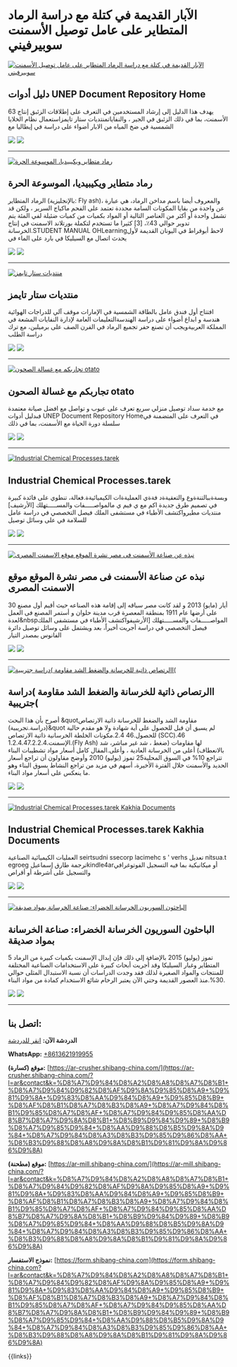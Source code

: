 # الآبار القديمة في كتلة مع دراسة الرماد المتطاير على عامل توصيل الأسمنت سوبيرفيني

<a href="https://swt.shibang-china.com/?n=lxq&l=ar&img&k=%D8%A7%D9%84%D8%A2%D8%A8%D8%A7%D8%B1+%D8%A7%D9%84%D9%82%D8%AF%D9%8A%D9%85%D8%A9+%D9%81%D9%8A+%D9%83%D8%AA%D9%84%D8%A9+%D9%85%D8%B9+%D8%AF%D8%B1%D8%A7%D8%B3%D8%A9+%D8%A7%D9%84%D8%B1%D9%85%D8%A7%D8%AF+%D8%A7%D9%84%D9%85%D8%AA%D8%B7%D8%A7%D9%8A%D8%B1+%D8%B9%D9%84%D9%89+%D8%B9%D8%A7%D9%85%D9%84+%D8%AA%D9%88%D8%B5%D9%8A%D9%84+%D8%A7%D9%84%D8%A3%D8%B3%D9%85%D9%86%D8%AA+%D8%B3%D9%88%D8%A8%D9%8A%D8%B1%D9%81%D9%8A%D9%86%D9%8A" target="_blank">![الآبار القديمة في كتلة مع دراسة الرماد المتطاير على عامل توصيل الأسمنت سوبيرفيني](http://static.shibang-china.com/all-800x300/1516.jpg)</a>

## دليل أدوات UNEP Document Repository Home
63 يهدف هذا الدليل إلى إرشاد المستخدمين في التعرف على إطلاقات الزئبق إنتاج الأسمنت، بما في ذلك الزئبق في الجير ، والنفاياتمنتديات ستار تايمزاستعمال نظام الخلايا الشمسية في ضخ المياه من الابار أضواء على دراسة في إيطاليا مع


<a href="https://whatsapp.shibangsoft.com/WhatsApp.php" target="_blank" title="WhatsApp">![](http://static.shibang-china.com/icon/whatsapp.png)</a> <a href="https://swt.shibang-china.com/?n=lxq&l=ar&icon&k=%D8%A7%D9%84%D8%A2%D8%A8%D8%A7%D8%B1+%D8%A7%D9%84%D9%82%D8%AF%D9%8A%D9%85%D8%A9+%D9%81%D9%8A+%D9%83%D8%AA%D9%84%D8%A9+%D9%85%D8%B9+%D8%AF%D8%B1%D8%A7%D8%B3%D8%A9+%D8%A7%D9%84%D8%B1%D9%85%D8%A7%D8%AF+%D8%A7%D9%84%D9%85%D8%AA%D8%B7%D8%A7%D9%8A%D8%B1+%D8%B9%D9%84%D9%89+%D8%B9%D8%A7%D9%85%D9%84+%D8%AA%D9%88%D8%B5%D9%8A%D9%84+%D8%A7%D9%84%D8%A3%D8%B3%D9%85%D9%86%D8%AA+%D8%B3%D9%88%D8%A8%D9%8A%D8%B1%D9%81%D9%8A%D9%86%D9%8A" target="_blank">![](http://static.shibang-china.com/icon/chat-ar.png)</a>

---

<a href="https://swt.shibang-china.com/?n=lxq&l=ar&img&k=%D8%A7%D9%84%D8%A2%D8%A8%D8%A7%D8%B1+%D8%A7%D9%84%D9%82%D8%AF%D9%8A%D9%85%D8%A9+%D9%81%D9%8A+%D9%83%D8%AA%D9%84%D8%A9+%D9%85%D8%B9+%D8%AF%D8%B1%D8%A7%D8%B3%D8%A9+%D8%A7%D9%84%D8%B1%D9%85%D8%A7%D8%AF+%D8%A7%D9%84%D9%85%D8%AA%D8%B7%D8%A7%D9%8A%D8%B1+%D8%B9%D9%84%D9%89+%D8%B9%D8%A7%D9%85%D9%84+%D8%AA%D9%88%D8%B5%D9%8A%D9%84+%D8%A7%D9%84%D8%A3%D8%B3%D9%85%D9%86%D8%AA+%D8%B3%D9%88%D8%A8%D9%8A%D8%B1%D9%81%D9%8A%D9%86%D9%8A" target="_blank">![رماد متطاير ويكيبيديا، الموسوعة الحرة](http://static.shibang-china.com/all-800x300/256.jpg)</a>

## رماد متطاير ويكيبيديا، الموسوعة الحرة
الرماد المتطاير (بالإنجليزية: Fly ash)، والمعروف أيضا باسم مداخن الرماد، هي عبارة عن واحدة من بقايا المكونات السامة محددة تعتمد على الفحم ماكياج السرير ، ولكن قد تشمل واحدة أو أكثر من العناصر التالية أو المواد بكميات من كميات ضئيلة لفي المئة يتم تدوير حوالي 43٪، [3] كثيرا ما تستخدم لتكملة بورتلاند الاسمنت في إنتاج الخرسانة.STUDENT MANUAL OHLearningلاحظ أبوقراط في اليونان القديمة لأول يحدث اتصال مع السيليكا في بارد على الماء في


<a href="https://whatsapp.shibangsoft.com/WhatsApp.php" target="_blank" title="WhatsApp">![](http://static.shibang-china.com/icon/whatsapp.png)</a> <a href="https://swt.shibang-china.com/?n=lxq&l=ar&icon&k=%D8%A7%D9%84%D8%A2%D8%A8%D8%A7%D8%B1+%D8%A7%D9%84%D9%82%D8%AF%D9%8A%D9%85%D8%A9+%D9%81%D9%8A+%D9%83%D8%AA%D9%84%D8%A9+%D9%85%D8%B9+%D8%AF%D8%B1%D8%A7%D8%B3%D8%A9+%D8%A7%D9%84%D8%B1%D9%85%D8%A7%D8%AF+%D8%A7%D9%84%D9%85%D8%AA%D8%B7%D8%A7%D9%8A%D8%B1+%D8%B9%D9%84%D9%89+%D8%B9%D8%A7%D9%85%D9%84+%D8%AA%D9%88%D8%B5%D9%8A%D9%84+%D8%A7%D9%84%D8%A3%D8%B3%D9%85%D9%86%D8%AA+%D8%B3%D9%88%D8%A8%D9%8A%D8%B1%D9%81%D9%8A%D9%86%D9%8A" target="_blank">![](http://static.shibang-china.com/icon/chat-ar.png)</a>

---

<a href="https://swt.shibang-china.com/?n=lxq&l=ar&img&k=%D8%A7%D9%84%D8%A2%D8%A8%D8%A7%D8%B1+%D8%A7%D9%84%D9%82%D8%AF%D9%8A%D9%85%D8%A9+%D9%81%D9%8A+%D9%83%D8%AA%D9%84%D8%A9+%D9%85%D8%B9+%D8%AF%D8%B1%D8%A7%D8%B3%D8%A9+%D8%A7%D9%84%D8%B1%D9%85%D8%A7%D8%AF+%D8%A7%D9%84%D9%85%D8%AA%D8%B7%D8%A7%D9%8A%D8%B1+%D8%B9%D9%84%D9%89+%D8%B9%D8%A7%D9%85%D9%84+%D8%AA%D9%88%D8%B5%D9%8A%D9%84+%D8%A7%D9%84%D8%A3%D8%B3%D9%85%D9%86%D8%AA+%D8%B3%D9%88%D8%A8%D9%8A%D8%B1%D9%81%D9%8A%D9%86%D9%8A" target="_blank">![منتديات ستار تايمز](http://static.shibang-china.com/all-800x300/213.jpg)</a>

## منتديات ستار تايمز
افتتاح أول فندق عامل بالطاقة الشمسية في الإمارات موقف آلي للدراجات الهوائية هندسة و ابداع أضواء على دراسة الهندسةالتعليمات العامة لإدارة النفايات المشعة في المملكة العربيةويجب أن تصنع حفر تجميع الرماد في الفرن الصف على برميلين، مع ترك دراسة الطلب


<a href="https://whatsapp.shibangsoft.com/WhatsApp.php" target="_blank" title="WhatsApp">![](http://static.shibang-china.com/icon/whatsapp.png)</a> <a href="https://swt.shibang-china.com/?n=lxq&l=ar&icon&k=%D8%A7%D9%84%D8%A2%D8%A8%D8%A7%D8%B1+%D8%A7%D9%84%D9%82%D8%AF%D9%8A%D9%85%D8%A9+%D9%81%D9%8A+%D9%83%D8%AA%D9%84%D8%A9+%D9%85%D8%B9+%D8%AF%D8%B1%D8%A7%D8%B3%D8%A9+%D8%A7%D9%84%D8%B1%D9%85%D8%A7%D8%AF+%D8%A7%D9%84%D9%85%D8%AA%D8%B7%D8%A7%D9%8A%D8%B1+%D8%B9%D9%84%D9%89+%D8%B9%D8%A7%D9%85%D9%84+%D8%AA%D9%88%D8%B5%D9%8A%D9%84+%D8%A7%D9%84%D8%A3%D8%B3%D9%85%D9%86%D8%AA+%D8%B3%D9%88%D8%A8%D9%8A%D8%B1%D9%81%D9%8A%D9%86%D9%8A" target="_blank">![](http://static.shibang-china.com/icon/chat-ar.png)</a>

---

<a href="https://swt.shibang-china.com/?n=lxq&l=ar&img&k=%D8%A7%D9%84%D8%A2%D8%A8%D8%A7%D8%B1+%D8%A7%D9%84%D9%82%D8%AF%D9%8A%D9%85%D8%A9+%D9%81%D9%8A+%D9%83%D8%AA%D9%84%D8%A9+%D9%85%D8%B9+%D8%AF%D8%B1%D8%A7%D8%B3%D8%A9+%D8%A7%D9%84%D8%B1%D9%85%D8%A7%D8%AF+%D8%A7%D9%84%D9%85%D8%AA%D8%B7%D8%A7%D9%8A%D8%B1+%D8%B9%D9%84%D9%89+%D8%B9%D8%A7%D9%85%D9%84+%D8%AA%D9%88%D8%B5%D9%8A%D9%84+%D8%A7%D9%84%D8%A3%D8%B3%D9%85%D9%86%D8%AA+%D8%B3%D9%88%D8%A8%D9%8A%D8%B1%D9%81%D9%8A%D9%86%D9%8A" target="_blank">![تجاربكم مع غسالة الصحون otato](http://static.shibang-china.com/all-800x300/920.jpg)</a>

## تجاربكم مع غسالة الصحون otato
مع خدمة سداد توصيل منزلي سريع تعرف على عيوب و تواصل مع افضل صيانة معتمدة فىدليل أدوات UNEP Document Repository Homeفي التعرف على المتضمنة في سلسلة دورة الحياة مع الأسمنت، بما في ذلك


<a href="https://whatsapp.shibangsoft.com/WhatsApp.php" target="_blank" title="WhatsApp">![](http://static.shibang-china.com/icon/whatsapp.png)</a> <a href="https://swt.shibang-china.com/?n=lxq&l=ar&icon&k=%D8%A7%D9%84%D8%A2%D8%A8%D8%A7%D8%B1+%D8%A7%D9%84%D9%82%D8%AF%D9%8A%D9%85%D8%A9+%D9%81%D9%8A+%D9%83%D8%AA%D9%84%D8%A9+%D9%85%D8%B9+%D8%AF%D8%B1%D8%A7%D8%B3%D8%A9+%D8%A7%D9%84%D8%B1%D9%85%D8%A7%D8%AF+%D8%A7%D9%84%D9%85%D8%AA%D8%B7%D8%A7%D9%8A%D8%B1+%D8%B9%D9%84%D9%89+%D8%B9%D8%A7%D9%85%D9%84+%D8%AA%D9%88%D8%B5%D9%8A%D9%84+%D8%A7%D9%84%D8%A3%D8%B3%D9%85%D9%86%D8%AA+%D8%B3%D9%88%D8%A8%D9%8A%D8%B1%D9%81%D9%8A%D9%86%D9%8A" target="_blank">![](http://static.shibang-china.com/icon/chat-ar.png)</a>

---

<a href="https://swt.shibang-china.com/?n=lxq&l=ar&img&k=%D8%A7%D9%84%D8%A2%D8%A8%D8%A7%D8%B1+%D8%A7%D9%84%D9%82%D8%AF%D9%8A%D9%85%D8%A9+%D9%81%D9%8A+%D9%83%D8%AA%D9%84%D8%A9+%D9%85%D8%B9+%D8%AF%D8%B1%D8%A7%D8%B3%D8%A9+%D8%A7%D9%84%D8%B1%D9%85%D8%A7%D8%AF+%D8%A7%D9%84%D9%85%D8%AA%D8%B7%D8%A7%D9%8A%D8%B1+%D8%B9%D9%84%D9%89+%D8%B9%D8%A7%D9%85%D9%84+%D8%AA%D9%88%D8%B5%D9%8A%D9%84+%D8%A7%D9%84%D8%A3%D8%B3%D9%85%D9%86%D8%AA+%D8%B3%D9%88%D8%A8%D9%8A%D8%B1%D9%81%D9%8A%D9%86%D9%8A" target="_blank">![Industrial Chemical Processes.tarek](http://static.shibang-china.com/all-800x300/549.jpg)</a>

## Industrial Chemical Processes.tarek
وبسةةببالتنةةوع والتعقيةةد فةةي العمليةةات الكيميائيةة.فعالة، تنطوي على فائدة كبيرة في تصميم طرق جديدة اكم مع ي فيم ي مالمواصـــــفات والمســـــتهلك [الأرشيف] منتديات مطيرواكتشف الأطباء في مستشفى الملك فيصل التخصصي في دراسة عامل للسلامة في على وسائل توصيل


<a href="https://whatsapp.shibangsoft.com/WhatsApp.php" target="_blank" title="WhatsApp">![](http://static.shibang-china.com/icon/whatsapp.png)</a> <a href="https://swt.shibang-china.com/?n=lxq&l=ar&icon&k=%D8%A7%D9%84%D8%A2%D8%A8%D8%A7%D8%B1+%D8%A7%D9%84%D9%82%D8%AF%D9%8A%D9%85%D8%A9+%D9%81%D9%8A+%D9%83%D8%AA%D9%84%D8%A9+%D9%85%D8%B9+%D8%AF%D8%B1%D8%A7%D8%B3%D8%A9+%D8%A7%D9%84%D8%B1%D9%85%D8%A7%D8%AF+%D8%A7%D9%84%D9%85%D8%AA%D8%B7%D8%A7%D9%8A%D8%B1+%D8%B9%D9%84%D9%89+%D8%B9%D8%A7%D9%85%D9%84+%D8%AA%D9%88%D8%B5%D9%8A%D9%84+%D8%A7%D9%84%D8%A3%D8%B3%D9%85%D9%86%D8%AA+%D8%B3%D9%88%D8%A8%D9%8A%D8%B1%D9%81%D9%8A%D9%86%D9%8A" target="_blank">![](http://static.shibang-china.com/icon/chat-ar.png)</a>

---

<a href="https://swt.shibang-china.com/?n=lxq&l=ar&img&k=%D8%A7%D9%84%D8%A2%D8%A8%D8%A7%D8%B1+%D8%A7%D9%84%D9%82%D8%AF%D9%8A%D9%85%D8%A9+%D9%81%D9%8A+%D9%83%D8%AA%D9%84%D8%A9+%D9%85%D8%B9+%D8%AF%D8%B1%D8%A7%D8%B3%D8%A9+%D8%A7%D9%84%D8%B1%D9%85%D8%A7%D8%AF+%D8%A7%D9%84%D9%85%D8%AA%D8%B7%D8%A7%D9%8A%D8%B1+%D8%B9%D9%84%D9%89+%D8%B9%D8%A7%D9%85%D9%84+%D8%AA%D9%88%D8%B5%D9%8A%D9%84+%D8%A7%D9%84%D8%A3%D8%B3%D9%85%D9%86%D8%AA+%D8%B3%D9%88%D8%A8%D9%8A%D8%B1%D9%81%D9%8A%D9%86%D9%8A" target="_blank">![نبذه عن صناعة الأسمنت فى مصر نشرة الموقع موقع الاسمنت المصرى](http://static.shibang-china.com/all-800x300/1466.jpg)</a>

## نبذه عن صناعة الأسمنت فى مصر نشرة الموقع موقع الاسمنت المصرى
30 أيار (مايو) 2013 و لقد كانت مصر سباقه إلى إقامة هذه الصناعه حيث أقيم أول مصنع على أرضها عام 1911 بمنطقة المعصرة قرب مدينة حلوان و أستمر المصنع فى العمل لعدة&nbspالمواصـــــفات والمســـــتهلك [الأرشيفواكتشف الأطباء في مستشفى الملك فيصل التخصصي في دراسة أجريت أخيراً، بعد ويشتمل على وسائل توصيل دائرة الفانوس بمصدر التيار


<a href="https://whatsapp.shibangsoft.com/WhatsApp.php" target="_blank" title="WhatsApp">![](http://static.shibang-china.com/icon/whatsapp.png)</a> <a href="https://swt.shibang-china.com/?n=lxq&l=ar&icon&k=%D8%A7%D9%84%D8%A2%D8%A8%D8%A7%D8%B1+%D8%A7%D9%84%D9%82%D8%AF%D9%8A%D9%85%D8%A9+%D9%81%D9%8A+%D9%83%D8%AA%D9%84%D8%A9+%D9%85%D8%B9+%D8%AF%D8%B1%D8%A7%D8%B3%D8%A9+%D8%A7%D9%84%D8%B1%D9%85%D8%A7%D8%AF+%D8%A7%D9%84%D9%85%D8%AA%D8%B7%D8%A7%D9%8A%D8%B1+%D8%B9%D9%84%D9%89+%D8%B9%D8%A7%D9%85%D9%84+%D8%AA%D9%88%D8%B5%D9%8A%D9%84+%D8%A7%D9%84%D8%A3%D8%B3%D9%85%D9%86%D8%AA+%D8%B3%D9%88%D8%A8%D9%8A%D8%B1%D9%81%D9%8A%D9%86%D9%8A" target="_blank">![](http://static.shibang-china.com/icon/chat-ar.png)</a>

---

<a href="https://swt.shibang-china.com/?n=lxq&l=ar&img&k=%D8%A7%D9%84%D8%A2%D8%A8%D8%A7%D8%B1+%D8%A7%D9%84%D9%82%D8%AF%D9%8A%D9%85%D8%A9+%D9%81%D9%8A+%D9%83%D8%AA%D9%84%D8%A9+%D9%85%D8%B9+%D8%AF%D8%B1%D8%A7%D8%B3%D8%A9+%D8%A7%D9%84%D8%B1%D9%85%D8%A7%D8%AF+%D8%A7%D9%84%D9%85%D8%AA%D8%B7%D8%A7%D9%8A%D8%B1+%D8%B9%D9%84%D9%89+%D8%B9%D8%A7%D9%85%D9%84+%D8%AA%D9%88%D8%B5%D9%8A%D9%84+%D8%A7%D9%84%D8%A3%D8%B3%D9%85%D9%86%D8%AA+%D8%B3%D9%88%D8%A8%D9%8A%D8%B1%D9%81%D9%8A%D9%86%D9%8A" target="_blank">![االرتصاص ذاتية للخرسانة والضغط الشد مقاومة )دراسة جتريبية(](http://static.shibang-china.com/all-800x300/1239.jpg)</a>

## االرتصاص ذاتية للخرسانة والضغط الشد مقاومة )دراسة جتريبية(
أصرح بأن هذا البحث &quotمقاومة الشد والضغط للخرسانة ذاتية الارتصاص (دراسة.تجريبية)&quot لم يسبق أن قبل للحصول على أية شهادة ولا هو مقدم حالية للحصول.46 2.4.مكونات الخلطة الخرسانية ذاتية الارتصاص (SCC).46 1.2.4.الإسمنت.47.2.2.4.(Fly Ash) لها مقاومات (ضغط ، شد غير مباشر، شد بالانعطاف) أعلى من الخرسانة العادية ، وأعلى.المقال كامل أسعار مواد تشطيبات البناء تتراجع 10% في السوق المحلية25 تموز (يوليو) 2010 وأوضح مقاولون أن تراجع أسعار الحديد والأسمنت خلال الفترة الأخيرة، أسهم في مزيد من تراجع النشاط بسوق البناء وهو ما ينعكس على أسعار مواد البناء.


<a href="https://whatsapp.shibangsoft.com/WhatsApp.php" target="_blank" title="WhatsApp">![](http://static.shibang-china.com/icon/whatsapp.png)</a> <a href="https://swt.shibang-china.com/?n=lxq&l=ar&icon&k=%D8%A7%D9%84%D8%A2%D8%A8%D8%A7%D8%B1+%D8%A7%D9%84%D9%82%D8%AF%D9%8A%D9%85%D8%A9+%D9%81%D9%8A+%D9%83%D8%AA%D9%84%D8%A9+%D9%85%D8%B9+%D8%AF%D8%B1%D8%A7%D8%B3%D8%A9+%D8%A7%D9%84%D8%B1%D9%85%D8%A7%D8%AF+%D8%A7%D9%84%D9%85%D8%AA%D8%B7%D8%A7%D9%8A%D8%B1+%D8%B9%D9%84%D9%89+%D8%B9%D8%A7%D9%85%D9%84+%D8%AA%D9%88%D8%B5%D9%8A%D9%84+%D8%A7%D9%84%D8%A3%D8%B3%D9%85%D9%86%D8%AA+%D8%B3%D9%88%D8%A8%D9%8A%D8%B1%D9%81%D9%8A%D9%86%D9%8A" target="_blank">![](http://static.shibang-china.com/icon/chat-ar.png)</a>

---

<a href="https://swt.shibang-china.com/?n=lxq&l=ar&img&k=%D8%A7%D9%84%D8%A2%D8%A8%D8%A7%D8%B1+%D8%A7%D9%84%D9%82%D8%AF%D9%8A%D9%85%D8%A9+%D9%81%D9%8A+%D9%83%D8%AA%D9%84%D8%A9+%D9%85%D8%B9+%D8%AF%D8%B1%D8%A7%D8%B3%D8%A9+%D8%A7%D9%84%D8%B1%D9%85%D8%A7%D8%AF+%D8%A7%D9%84%D9%85%D8%AA%D8%B7%D8%A7%D9%8A%D8%B1+%D8%B9%D9%84%D9%89+%D8%B9%D8%A7%D9%85%D9%84+%D8%AA%D9%88%D8%B5%D9%8A%D9%84+%D8%A7%D9%84%D8%A3%D8%B3%D9%85%D9%86%D8%AA+%D8%B3%D9%88%D8%A8%D9%8A%D8%B1%D9%81%D9%8A%D9%86%D9%8A" target="_blank">![Industrial Chemical Processes.tarek Kakhia Documents](http://static.shibang-china.com/all-800x300/50.jpg)</a>

## Industrial Chemical Processes.tarek Kakhia Documents
العمليات الكيميائية الصناعية seirtsudni ssecorp lacimehc s ' verhs تعديل nitsua.t egroeg ترجمة طارق إسماعيلkindle4arأو ميكانيكية بما فيه التسجيل الفوتوغرافي والتسجيل على أشرطة أو أقراص


<a href="https://whatsapp.shibangsoft.com/WhatsApp.php" target="_blank" title="WhatsApp">![](http://static.shibang-china.com/icon/whatsapp.png)</a> <a href="https://swt.shibang-china.com/?n=lxq&l=ar&icon&k=%D8%A7%D9%84%D8%A2%D8%A8%D8%A7%D8%B1+%D8%A7%D9%84%D9%82%D8%AF%D9%8A%D9%85%D8%A9+%D9%81%D9%8A+%D9%83%D8%AA%D9%84%D8%A9+%D9%85%D8%B9+%D8%AF%D8%B1%D8%A7%D8%B3%D8%A9+%D8%A7%D9%84%D8%B1%D9%85%D8%A7%D8%AF+%D8%A7%D9%84%D9%85%D8%AA%D8%B7%D8%A7%D9%8A%D8%B1+%D8%B9%D9%84%D9%89+%D8%B9%D8%A7%D9%85%D9%84+%D8%AA%D9%88%D8%B5%D9%8A%D9%84+%D8%A7%D9%84%D8%A3%D8%B3%D9%85%D9%86%D8%AA+%D8%B3%D9%88%D8%A8%D9%8A%D8%B1%D9%81%D9%8A%D9%86%D9%8A" target="_blank">![](http://static.shibang-china.com/icon/chat-ar.png)</a>

---

<a href="https://swt.shibang-china.com/?n=lxq&l=ar&img&k=%D8%A7%D9%84%D8%A2%D8%A8%D8%A7%D8%B1+%D8%A7%D9%84%D9%82%D8%AF%D9%8A%D9%85%D8%A9+%D9%81%D9%8A+%D9%83%D8%AA%D9%84%D8%A9+%D9%85%D8%B9+%D8%AF%D8%B1%D8%A7%D8%B3%D8%A9+%D8%A7%D9%84%D8%B1%D9%85%D8%A7%D8%AF+%D8%A7%D9%84%D9%85%D8%AA%D8%B7%D8%A7%D9%8A%D8%B1+%D8%B9%D9%84%D9%89+%D8%B9%D8%A7%D9%85%D9%84+%D8%AA%D9%88%D8%B5%D9%8A%D9%84+%D8%A7%D9%84%D8%A3%D8%B3%D9%85%D9%86%D8%AA+%D8%B3%D9%88%D8%A8%D9%8A%D8%B1%D9%81%D9%8A%D9%86%D9%8A" target="_blank">![الباحثون السوريون الخرسانة الخضراء: صناعة الخرسانة بمواد صديقة](http://static.shibang-china.com/all-800x300/1069.jpg)</a>

## الباحثون السوريون الخرسانة الخضراء: صناعة الخرسانة بمواد صديقة
5 تموز (يوليو) 2015 بالإضافة إلي ذلك فإن إبدال الإسمنت بكميات كبيرة من الرماد المتطاير وغبار السيليكا وقد أُجريت أبحاث كبيرة على الاستخدامات الصناعية المختلفة للمنتجات والمواد الصغيرة لذلك فقد وجدت الدراسات أن نسبة الاستبدال المثلى حوالي 30%.منذ العصور القديمة وحتي الآن يعتبر الرخام شائع الاستخدام كمادة من مواد البناء.

<a href="https://whatsapp.shibangsoft.com/WhatsApp.php" target="_blank" title="WhatsApp">![](http://static.shibang-china.com/icon/whatsapp.png)</a> <a href="https://swt.shibang-china.com/?l=ar&icon&k=%D8%A7%D9%84%D8%A2%D8%A8%D8%A7%D8%B1+%D8%A7%D9%84%D9%82%D8%AF%D9%8A%D9%85%D8%A9+%D9%81%D9%8A+%D9%83%D8%AA%D9%84%D8%A9+%D9%85%D8%B9+%D8%AF%D8%B1%D8%A7%D8%B3%D8%A9+%D8%A7%D9%84%D8%B1%D9%85%D8%A7%D8%AF+%D8%A7%D9%84%D9%85%D8%AA%D8%B7%D8%A7%D9%8A%D8%B1+%D8%B9%D9%84%D9%89+%D8%B9%D8%A7%D9%85%D9%84+%D8%AA%D9%88%D8%B5%D9%8A%D9%84+%D8%A7%D9%84%D8%A3%D8%B3%D9%85%D9%86%D8%AA+%D8%B3%D9%88%D8%A8%D9%8A%D8%B1%D9%81%D9%8A%D9%86%D9%8A" target="_blank">![](http://static.shibang-china.com/icon/chat-ar.png)</a>

---
## اتصل بنا:

**الدردشة الآن:** [انقر للدردشة](https://swt.shibang-china.com?l=ar&contact&k=%D8%A7%D9%84%D8%A2%D8%A8%D8%A7%D8%B1+%D8%A7%D9%84%D9%82%D8%AF%D9%8A%D9%85%D8%A9+%D9%81%D9%8A+%D9%83%D8%AA%D9%84%D8%A9+%D9%85%D8%B9+%D8%AF%D8%B1%D8%A7%D8%B3%D8%A9+%D8%A7%D9%84%D8%B1%D9%85%D8%A7%D8%AF+%D8%A7%D9%84%D9%85%D8%AA%D8%B7%D8%A7%D9%8A%D8%B1+%D8%B9%D9%84%D9%89+%D8%B9%D8%A7%D9%85%D9%84+%D8%AA%D9%88%D8%B5%D9%8A%D9%84+%D8%A7%D9%84%D8%A3%D8%B3%D9%85%D9%86%D8%AA+%D8%B3%D9%88%D8%A8%D9%8A%D8%B1%D9%81%D9%8A%D9%86%D9%8A)

**WhatsApp:**  [+8613621919955](https://whatsapp.shibangsoft.com/WhatsApp.php)

**موقع (كسارة):** [https://ar-crusher.shibang-china.com/](https://ar-crusher.shibang-china.com/?l=ar&contact&k=%D8%A7%D9%84%D8%A2%D8%A8%D8%A7%D8%B1+%D8%A7%D9%84%D9%82%D8%AF%D9%8A%D9%85%D8%A9+%D9%81%D9%8A+%D9%83%D8%AA%D9%84%D8%A9+%D9%85%D8%B9+%D8%AF%D8%B1%D8%A7%D8%B3%D8%A9+%D8%A7%D9%84%D8%B1%D9%85%D8%A7%D8%AF+%D8%A7%D9%84%D9%85%D8%AA%D8%B7%D8%A7%D9%8A%D8%B1+%D8%B9%D9%84%D9%89+%D8%B9%D8%A7%D9%85%D9%84+%D8%AA%D9%88%D8%B5%D9%8A%D9%84+%D8%A7%D9%84%D8%A3%D8%B3%D9%85%D9%86%D8%AA+%D8%B3%D9%88%D8%A8%D9%8A%D8%B1%D9%81%D9%8A%D9%86%D9%8A)

**موقع (مطحنة):** [https://ar-mill.shibang-china.com/](https://ar-mill.shibang-china.com/?l=ar&contact&k=%D8%A7%D9%84%D8%A2%D8%A8%D8%A7%D8%B1+%D8%A7%D9%84%D9%82%D8%AF%D9%8A%D9%85%D8%A9+%D9%81%D9%8A+%D9%83%D8%AA%D9%84%D8%A9+%D9%85%D8%B9+%D8%AF%D8%B1%D8%A7%D8%B3%D8%A9+%D8%A7%D9%84%D8%B1%D9%85%D8%A7%D8%AF+%D8%A7%D9%84%D9%85%D8%AA%D8%B7%D8%A7%D9%8A%D8%B1+%D8%B9%D9%84%D9%89+%D8%B9%D8%A7%D9%85%D9%84+%D8%AA%D9%88%D8%B5%D9%8A%D9%84+%D8%A7%D9%84%D8%A3%D8%B3%D9%85%D9%86%D8%AA+%D8%B3%D9%88%D8%A8%D9%8A%D8%B1%D9%81%D9%8A%D9%86%D9%8A)

**نموذج الاستفسار:** [https://form.shibang-china.com](https://form.shibang-china.com?l=ar&contact&k=%D8%A7%D9%84%D8%A2%D8%A8%D8%A7%D8%B1+%D8%A7%D9%84%D9%82%D8%AF%D9%8A%D9%85%D8%A9+%D9%81%D9%8A+%D9%83%D8%AA%D9%84%D8%A9+%D9%85%D8%B9+%D8%AF%D8%B1%D8%A7%D8%B3%D8%A9+%D8%A7%D9%84%D8%B1%D9%85%D8%A7%D8%AF+%D8%A7%D9%84%D9%85%D8%AA%D8%B7%D8%A7%D9%8A%D8%B1+%D8%B9%D9%84%D9%89+%D8%B9%D8%A7%D9%85%D9%84+%D8%AA%D9%88%D8%B5%D9%8A%D9%84+%D8%A7%D9%84%D8%A3%D8%B3%D9%85%D9%86%D8%AA+%D8%B3%D9%88%D8%A8%D9%8A%D8%B1%D9%81%D9%8A%D9%86%D9%8A)

{{links}}
